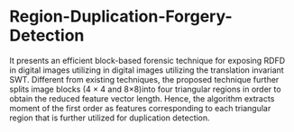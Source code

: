 # Region-Duplication-Forgery-Detection
It presents an efficient block-based forensic technique for exposing RDFD in digital images utilizing in digital images utilizing the translation invariant SWT. Different from existing techniques, the proposed technique further splits image blocks (4 × 4 and 8×8)into four triangular regions in order to obtain the reduced feature vector length. Hence, the algorithm extracts moment of the first order as features corresponding to each triangular region that is further utilized for duplication detection.
